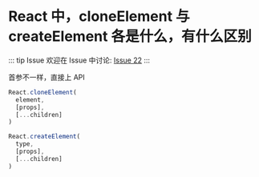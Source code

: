 # React 中，cloneElement 与 createElement 各是什么，有什么区别



::: tip Issue 
 欢迎在 Issue 中讨论: [Issue 22](https://github.com/shfshanyue/Daily-Question/issues/22) 
:::

首参不一样，直接上 API

``` js
React.cloneElement(
  element,
  [props],
  [...children]
)

React.createElement(
  type,
  [props],
  [...children]
)
```
